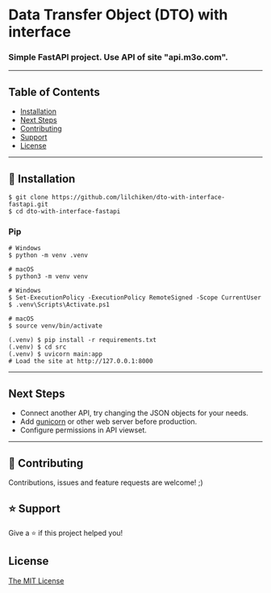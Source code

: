 # Data Transfer Object (DTO) with interface
### Simple FastAPI project. Use API of site "api.m3o.com".

----

## Table of Contents
* [Installation](#installation)
* [Next Steps](#next-steps)
* [Contributing](#contributing)
* [Support](#support)
* [License](#license)

----

## 📖 Installation

```
$ git clone https://github.com/lilchiken/dto-with-interface-fastapi.git
$ cd dto-with-interface-fastapi
```

### Pip

```
# Windows
$ python -m venv .venv

# macOS
$ python3 -m venv venv

# Windows
$ Set-ExecutionPolicy -ExecutionPolicy RemoteSigned -Scope CurrentUser
$ .venv\Scripts\Activate.ps1

# macOS
$ source venv/bin/activate

(.venv) $ pip install -r requirements.txt
(.venv) $ cd src
(.venv) $ uvicorn main:app
# Load the site at http://127.0.0.1:8000
```

----

## Next Steps

- Connect another API, try changing the JSON objects for your needs. 
- Add [gunicorn](https://pypi.org/project/gunicorn/) or other web server before production.
- Configure permissions in API viewset.

----

## 🤝 Contributing

Contributions, issues and feature requests are welcome! ;)

## ⭐️ Support

Give a ⭐️  if this project helped you!

## License

[The MIT License](LICENSE)